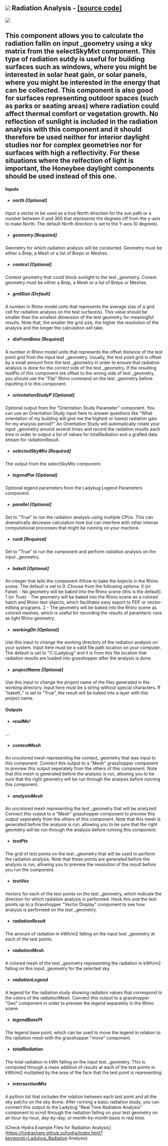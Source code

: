 ## ![](../../images/icons/Radiation_Analysis.png) Radiation Analysis - [[source code]](https://github.com/ladybug-tools/ladybug-legacy/tree/master/src/Ladybug_Radiation%20Analysis.py)

![](../../images/components/Radiation_Analysis.png)

This component allows you to calculate the radiation fallin on input _geometry using a sky matrix from the selectSkyMxt component. This type of radiation sutdy is useful for building surfaces such as windows, where you might be interested in solar heat gain, or solar panels, where you might be interested in the energy that can be collected. This component is also good for surfaces representing outdoor spaces (such as parks or seating areas) where radiation could affect thermal comfort or vegetation growth. No reflection of sunlight is included in the radiation analysis with this component and it should therefore be used neither for interior daylight studies nor for complex geometries nor for surfaces with high a reflectivity. For these situations where the relfection of light is important, the Honeybee daylight components should be used instead of this one. - 

#### Inputs
* ##### north [Optional]
Input a vector to be used as a true North direction for the sun path or a number between 0 and 360 that represents the degrees off from the y-axis to make North.  The default North direction is set to the Y-axis (0 degrees).
* ##### geometry [Required]
Geometry for which radiation analysis will be conducted.  Geometry must be either a Brep, a Mesh or a list of Breps or Meshes.
* ##### context [Optional]
Context geometry that could block sunlight to the test _geometry.  Conext geometry must be either a Brep, a Mesh or a list of Breps or Meshes.
* ##### gridSize [Default]
A number in Rhino model units that represents the average size of a grid cell for radiation analysis on the test surface(s).  This value should be smaller than the smallest dimension of the test geometry for meaningful results.  Note that, the smaller the grid size, the higher the resolution of the analysis and the longer the calculation will take.
* ##### disFromBase [Required]
A number in Rhino model units that represents the offset distance of the test point grid from the input test _geometry.  Usually, the test point grid is offset by a small amount from the test _geometry in order to ensure that radiation analysis is done for the correct side of the test _geometry.  If the resulting testPts of this component are offset to the wrong side of test _geometry, you should use the "Flip" Rhino command on the test _geometry before inputting it to this component.
* ##### orientationStudyP [Optional]
Optional output from the "Orientation Study Parameter" component.  You can use an Orientation Study input here to answer questions like "What orientation of my building will give me the highest or lowest radiation gain for my analysis period?"  An Orientation Study will automatically rotate your input _geometry around several times and record the radiation results each time in order to output a list of values for totalRadiation and a grafted data stream for radiationResult.
* ##### selectedSkyMtx [Required]
The output from the selectSkyMtx component.
* ##### legendPar [Optional]
Optional legend parameters from the Ladybug Legend Parameters component.
* ##### parallel [Optional]
Set to "True" to run the radiation analysis using multiple CPUs.  This can dramatically decrease calculation time but can interfere with other intense computational processes that might be running on your machine.
* ##### runIt [Required]
Set to "True" to run the component and perform radiation analysis on the input _geometry.
* ##### bakeIt [Optional]
An integer that tells the component if/how to bake the bojects in the Rhino scene.  The default is set to 0.  Choose from the following options: 0 (or False) - No geometry will be baked into the Rhino scene (this is the default). 1 (or True) - The geometry will be baked into the Rhino scene as a colored hatch and Rhino text objects, which facilitates easy export to PDF or vector-editing programs. 2 - The geometry will be baked into the Rhino scene as colored meshes, which is useful for recording the results of paramteric runs as light Rhino geometry.
* ##### workingDir [Optional]
Use this input to change the working directory of the radiation analysis on your system. Input here must be a valid file path location on your computer.  The default is set to "C:\Ladybug" and it is from this file location that radiation results are loaded into grasshopper after the analysis is done.
* ##### projectName [Optional]
Use this input to change the project name of the files generated in the working directory.  Input here must be a string without special characters.  If "bakeIt_" is set to "True", the result will be baked into a layer with this project name.

#### Outputs
* ##### readMe!
...
* ##### contextMesh
An uncolored mesh representing the context_ geometry that was input to this component. Connect this output to a "Mesh" grasshopper component to preview this output seperately from the others of this component. Note that this mesh is generated before the analysis is run, allowing you to be sure that the right geometry will be run through the analysis before running this component.
* ##### analysisMesh
An uncolored mesh representing the test _geometry that will be analyzed.  Connect this output to a "Mesh" grasshopper component to preview this output seperately from the others of this component. Note that this mesh is generated before the analysis is run, allowing you to be sure that the right geometry will be run through the analysis before running this component.
* ##### testPts
The grid of test points on the test _geometry that will be used to perform the radiation analysis.  Note that these points are generated before the analysis is run, allowing you to preview the resolution of the result before you run the component.
* ##### testVec
Vectors for each of the test points on the test _geometry, which indicate the direction for which radiation analysis is performed.  Hook this and the test points up to a Grasshopper "Vector Display" component to see how analysis is performed on the test _geometry.
* ##### radiationResult
The amount of radiation in kWh/m2 falling on the input test _geometry at each of the test points.
* ##### radiationMesh
A colored mesh of the test _geometry representing the radiation in kWh/m2 falling on this input _geometry for the selected sky.
* ##### radiationLegend
A legend for the radiation study showing radiation values that correspond to the colors of the radiationMesh. Connect this output to a grasshopper "Geo" component in order to preview the legend separately in the Rhino scene.  
* ##### legendBasePt
The legend base point, which can be used to move the legend in relation to the radiation mesh with the grasshopper "move" component.
* ##### totalRadiation
The total radiation in kWh falling on the input test _geometry.  This is computed through a mass addition of results at each of the test points in kWh/m2 multiplied by the area of the face that the test point is representing.
* ##### intersectionMtx
A python list that includes the relation between each test point and all the sky patchs on the sky dome.  After running a basic radiation study, you can connect this output to the Ladybug "Real Time Radiation Analysis" component to scroll through the radiation falling on your test geometry on an hour-by-hour, day-by-day, or month-by-month basis in real time.


[Check Hydra Example Files for Radiation Analysis](https://hydrashare.github.io/hydra/index.html?keywords=Ladybug_Radiation Analysis)